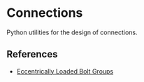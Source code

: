 # Connections

Python utilities for the design of connections.

## References

- [Eccentrically Loaded Bolt Groups](https://portwooddigital.com/2022/12/17/eccentrically-loaded-bolt-groups/)
